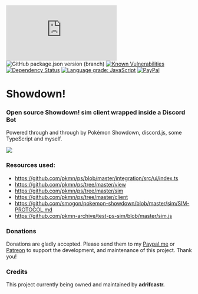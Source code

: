 ![node](https://img.shields.io/node/v/discord.js)
![GitHub package.json version (branch)](https://img.shields.io/github/package-json/v/discordjs/discord.js/master)
[![Known Vulnerabilities](https://snyk.io//test/github/adrifcastr/showdown/badge.svg?targetFile=package.json)](https://snyk.io//test/github/adrifcastr/showdown)
[![Dependency Status](https://david-dm.org/adrifcastr/showdown.svg)](https://david-dm.org/adrifcastr/showdown.svg)
[![Language grade: JavaScript](https://img.shields.io/lgtm/grade/javascript/g/adrifcastr/showdown.svg?logo=lgtm&logoWidth=18)](https://lgtm.com/projects/g/adrifcastr/showdown/context:javascript)
[![PayPal](https://img.shields.io/badge/Paypal-Donate!-%2300457C.svg?logo=paypal&style=flat)](https://paypal.me/adrifcastr)

# Showdown! 
### Open source Showdown! sim client wrapped inside a Discord Bot

Powered through and through by Pokémon Showdown, discord.js, some TypeScript and myself.

<a href="https://depressed-lemonade.me/E5VOE54.gif"><img src="https://depressed-lemonade.me/E5VOE54.gif"/></a>

### Resources used:
- https://github.com/pkmn/ps/blob/master/integration/src/ui/index.ts
- https://github.com/pkmn/ps/tree/master/view
- https://github.com/pkmn/ps/tree/master/sim
- https://github.com/pkmn/ps/tree/master/client
- https://github.com/smogon/pokemon-showdown/blob/master/sim/SIM-PROTOCOL.md
- https://github.com/pkmn-archive/test-ps-sim/blob/master/sim.js

### Donations

Donations are gladly accepted. Please send them to my [Paypal.me](https://www.paypal.me/adrifcastr) or [Patreon](https://www.patreon.com/gideonbot)
to support the development, and maintenance of this project. Thank you!

### Credits

This project currently being owned and maintained by __adrifcastr.__